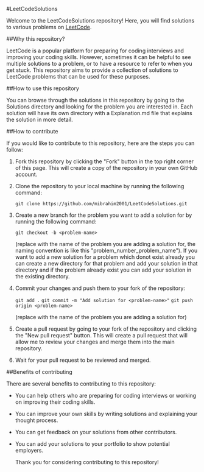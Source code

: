 #LeetCodeSolutions

Welcome to the LeetCodeSolutions repository! Here, you will find solutions to various problems on [LeetCode](https://leetcode.com/).

##Why this repository?

LeetCode is a popular platform for preparing for coding interviews and improving your coding skills. However, sometimes it can be helpful to see multiple solutions to a problem, or to have a resource to refer to when you get stuck. This repository aims to provide a collection of solutions to LeetCode problems that can be used for these purposes.

##How to use this repository

You can browse through the solutions in this repository by going to the Solutions directory and looking for the problem you are interested in. Each solution will have its own directory with a Explanation.md file that explains the solution in more detail.

##How to contribute

If you would like to contribute to this repository, here are the steps you can follow:

1. Fork this repository by clicking the "Fork" button in the top right corner of this page. This will create a copy of the repository in your own GitHub account.

2. Clone the repository to your local machine by running the following command:

   `git clone https://github.com/mibrahim2001/LeetCodeSolutions.git`

3. Create a new branch for the problem you want to add a solution for by running the following command:

   `git checkout -b <problem-name>`

   (replace <problem-name> with the name of the problem you are adding a solution for, the naming convention is like this "problem_number_problem_name"). If you want to add a new solution for a problem which donot exist already you can create a new directory for that problem and add your solution in that directory and if the problem already exist you can add your solution in the existing directory.

4. Commit your changes and push them to your fork of the repository:

   `git add .`
   `git commit -m "Add solution for <problem-name>"`
   `git push origin <problem-name>`
   
   (replace <problem-name> with the name of the problem you are adding a solution for)

5. Create a pull request by going to your fork of the repository and clicking the "New pull request" button. This will create a pull request that will allow me to review your changes and merge them into the main repository.

6. Wait for your pull request to be reviewed and merged.

##Benefits of contributing

There are several benefits to contributing to this repository:

- You can help others who are preparing for coding interviews or working on improving their coding skills.
- You can improve your own skills by writing solutions and explaining your thought process.
- You can get feedback on your solutions from other contributors.
- You can add your solutions to your portfolio to show potential employers.

  Thank you for considering contributing to this repository!
